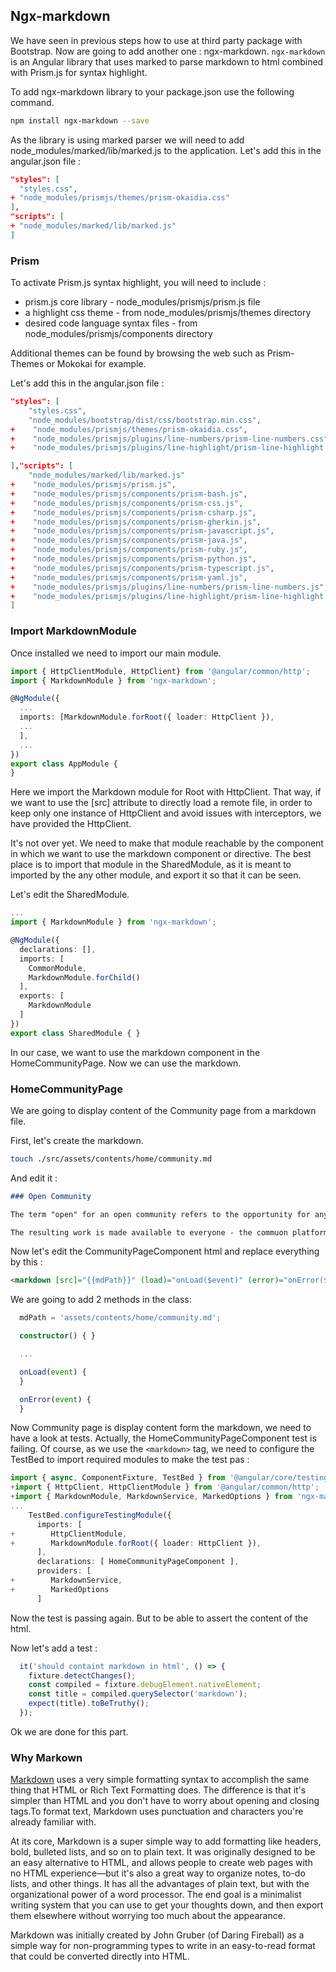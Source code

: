 ## Ngx-markdown

We have seen in previous steps how to use at third party package with Bootstrap. Now are going to add another one : ngx-markdown. `ngx-markdown` is an Angular library that uses marked to parse markdown to html combined with Prism.js for syntax highlight.

To add ngx-markdown library to your package.json use the following command.

```sh
npm install ngx-markdown --save
```

As the library is using marked parser we will need to add node_modules/marked/lib/marked.js to the application.
Let's add this in the angular.json file :

```json
"styles": [
  "styles.css",
+ "node_modules/prismjs/themes/prism-okaidia.css"
],
"scripts": [
+ "node_modules/marked/lib/marked.js"
]
```

### Prism

To activate Prism.js syntax highlight, you will need to include :

- prism.js core library - node_modules/prismjs/prism.js file
- a highlight css theme - from node_modules/prismjs/themes directory
- desired code language syntax files - from node_modules/prismjs/components directory

Additional themes can be found by browsing the web such as Prism-Themes or Mokokai for example.

Let's add this in the angular.json file :

```json
"styles": [
    "styles.css",
    "node_modules/bootstrap/dist/css/bootstrap.min.css",
+    "node_modules/prismjs/themes/prism-okaidia.css",
+    "node_modules/prismjs/plugins/line-numbers/prism-line-numbers.css",
+    "node_modules/prismjs/plugins/line-highlight/prism-line-highlight.css"

],"scripts": [
    "node_modules/marked/lib/marked.js"
+    "node_modules/prismjs/prism.js",
+    "node_modules/prismjs/components/prism-bash.js",
+    "node_modules/prismjs/components/prism-css.js",
+    "node_modules/prismjs/components/prism-csharp.js",
+    "node_modules/prismjs/components/prism-gherkin.js",
+    "node_modules/prismjs/components/prism-javascript.js",
+    "node_modules/prismjs/components/prism-java.js",
+    "node_modules/prismjs/components/prism-ruby.js",
+    "node_modules/prismjs/components/prism-python.js",
+    "node_modules/prismjs/components/prism-typescript.js",
+    "node_modules/prismjs/components/prism-yaml.js",
+    "node_modules/prismjs/plugins/line-numbers/prism-line-numbers.js",
+    "node_modules/prismjs/plugins/line-highlight/prism-line-highlight.js"
]
```

### Import MarkdownModule

Once installed we need to import our main module.

```ts
import { HttpClientModule, HttpClient} from '@angular/common/http';
import { MarkdownModule } from 'ngx-markdown';

@NgModule({
  ...
  imports: [MarkdownModule.forRoot({ loader: HttpClient }),
  ...
  ],
  ...
})
export class AppModule {
}
```

Here we import the Markdown module for Root with HttpClient. That way, if we want to use the [src] attribute to directly load a remote file, in order to keep only one instance of HttpClient and avoid issues with interceptors, we have provided the HttpClient.

It's not over yet. We need to make that module reachable by the component in which we want to use the markdown component or directive. The best place is to import that module in the SharedModule, as it is meant to imported by the any other module, and export it so that it can be seen. 

Let's edit the SharedModule.

```ts
...
import { MarkdownModule } from 'ngx-markdown';

@NgModule({
  declarations: [],
  imports: [
    CommonModule,
    MarkdownModule.forChild()
  ],
  exports: [
    MarkdownModule
  ]
})
export class SharedModule { }
```

In our case, we want to use the markdown component in the HomeCommunityPage. Now we can use the markdown.

### HomeCommunityPage

We are going to display content of the Community page from a markdown file.

First, let's create the markdown.

```sh
touch ./src/assets/contents/home/community.md
```

And edit it :

```md
### Open Community

The term "open" for an open community refers to the opportunity for anyone - from the community - to join and contribute to the collaborative effort.

The resulting work is made available to everyone - the commuon platform, and continuously add useful things and improve it together to respond to the steadily changing IT.
```

Now let's edit the CommunityPageComponent html and replace everything by this :

```html
<markdown [src]="{{mdPath}}" (load)="onLoad($event)" (error)="onError($event)"></markdown>
```

We are going to add 2 methods in the class:

```ts
  mdPath = 'assets/contents/home/community.md';

  constructor() { }

  ...

  onLoad(event) {
  }

  onError(event) {
  }
```

Now Community page is display content form the markdown, we need to have a look at tests. Actually, the HomeCommunityPageComponent test is failing. Of course, as we use the `<markdown>` tag, we need to configure the TestBed to import required modules to make the test pas :

```ts
import { async, ComponentFixture, TestBed } from '@angular/core/testing';
+import { HttpClient, HttpClientModule } from '@angular/common/http';
+import { MarkdownModule, MarkdownService, MarkedOptions } from 'ngx-markdown';
...
    TestBed.configureTestingModule({
      imports: [
+        HttpClientModule,
+        MarkdownModule.forRoot({ loader: HttpClient }),
      ],
      declarations: [ HomeCommunityPageComponent ],
      providers: [
+        MarkdownService,
+        MarkedOptions
      ]
```

Now the test is passing again. But to be able to assert the content of the html.

Now let's add a test :

```ts
  it('should containt markdown in html', () => {
    fixture.detectChanges();
    const compiled = fixture.debugElement.nativeElement;
    const title = compiled.querySelector('markdown');
    expect(title).toBeTruthy();
  });
```

Ok we are done for this part.

### Why Markown

[Markdown](http://en.wikipedia.org/wiki/Markdown) uses a very simple formatting syntax to accomplish the same thing that HTML or Rich Text Formatting does. The difference is that it's simpler than HTML and you don't have to worry about opening and closing tags.To format text, Markdown uses punctuation and characters you're already familiar with.

At its core, Markdown is a super simple way to add formatting like headers, bold, bulleted lists, and so on to plain text. It was originally designed to be an easy alternative to HTML, and allows people to create web pages with no HTML experience—but it's also a great way to organize notes, to-do lists, and other things. It has all the advantages of plain text, but with the organizational power of a word processor. The end goal is a minimalist writing system that you can use to get your thoughts down, and then export them elsewhere without worrying too much about the appearance.

Markdown was initially created by John Gruber (of Daring Fireball) as a simple way for non-programming types to write in an easy-to-read format that could be converted directly into HTML.
